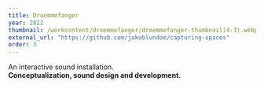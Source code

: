 ```yaml
---
title: Droemmefanger
year: 2022
thumbnail: /workcontent/droemmefanger/droemmefanger-thumbnail(4-3).webp
external_url: "https://github.com/jakoblundoe/capturing-spaces"
order: 3
---
```

An interactive sound installation.<br>**Conceptualization, sound design and development.**